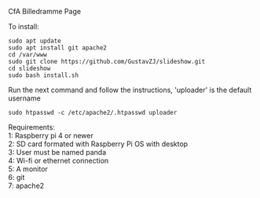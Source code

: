 CfA Billedramme Page

To install:
```
sudo apt update
sudo apt install git apache2
cd /var/www
sudo git clone https://github.com/GustavZJ/slideshow.git
cd slideshow
sudo bash install.sh
```
Run the next command and follow the instructions, 'uploader' is the default username
```
sudo htpasswd -c /etc/apache2/.htpasswd uploader
```

Requirements:<br>
1: Raspberry pi 4 or newer<br>
2: SD card formated with Raspberry Pi OS with desktop<br>
3: User must be named panda<br>
4: Wi-fi or ethernet connection<br>
5: A monitor<br>
6: git<br>
7: apache2